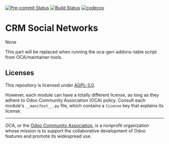 [![Pre-commit Status](https://github.com/mbrooksg78/crm_social/actions/workflows/pre-commit.yml/badge.svg?branch=master)](https://github.com/mbrooksg78/crm_social/actions/workflows/pre-commit.yml?query=branch%3Amaster)
[![Build Status](https://https://github.com/mbrooksg78/crm_social/actions/workflows/test.yml/badge.svg?branch=master)](https://github.com/OCA/server-tools/actions/workflows/test.yml?query=branch%3Amaster)
[![codecov](https://app.codecov.io/gh/mbrooksg78/crm_social/branch/master/graph/badge.svg)](https://app.codecov.io/gh/mbrooksg78/crm_social/branch/master)

<!-- /!\ do not modify above this line -->

# CRM Social Networks

None

<!-- /!\ do not modify below this line -->

<!-- prettier-ignore-start -->

[//]: # (addons)

This part will be replaced when running the oca-gen-addons-table script from OCA/maintainer-tools.

[//]: # (end addons)

<!-- prettier-ignore-end -->

## Licenses

This repository is licensed under [AGPL-3.0](LICENSE).

However, each module can have a totally different license, as long as they adhere to Odoo Community Association (OCA)
policy. Consult each module's `__manifest__.py` file, which contains a `license` key
that explains its license.

----
OCA, or the [Odoo Community Association](http://odoo-community.org/), is a nonprofit
organization whose mission is to support the collaborative development of Odoo features
and promote its widespread use.
